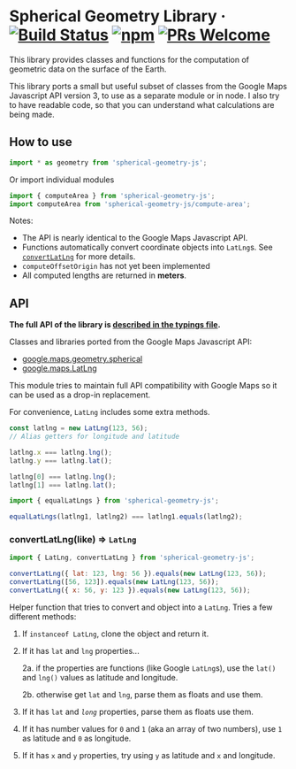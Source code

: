 # Spherical Geometry Library &middot; [![Build Status](https://img.shields.io/travis/com/NotWoods/spherical-geometry-js.svg)](https://travis-ci.com/NotWoods/spherical-geometry-js) [![npm](https://img.shields.io/npm/v/spherical-geometry-js.svg)](https://www.npmjs.com/package/spherical-geometry-js) [![PRs Welcome](https://img.shields.io/badge/PRs-welcome-brightgreen.svg)](http://makeapullrequest.com)

This library provides classes and functions for the computation of geometric
data on the surface of the Earth.

This library ports a small but useful subset of classes from the Google Maps
Javascript API version 3, to use as a separate module or in node. I also try to
have readable code, so that you can understand what calculations are being made.

## How to use

```javascript
import * as geometry from 'spherical-geometry-js';
```

Or import individual modules

```javascript
import { computeArea } from 'spherical-geometry-js';
import computeArea from 'spherical-geometry-js/compute-area';
```

Notes:

-   The API is nearly identical to the Google Maps Javascript API.
-   Functions automatically convert coordinate objects into `LatLng`s. See
    [`convertLatLng`](#convertlatlnglike--latlng) for more details.
-   `computeOffsetOrigin` has not yet been implemented
-   All computed lengths are returned in **meters**.

## API

**The full API of the library is
[described in the typings file](./index.d.ts).**

Classes and libraries ported from the Google Maps Javascript API:

-   [google.maps.geometry.spherical](https://developers.google.com/maps/documentation/javascript/reference/geometry#spherical)
-   [google.maps.LatLng](https://developers.google.com/maps/documentation/javascript/reference/coordinates#LatLng)

This module tries to maintain full API compatibility with Google Maps so it can
be used as a drop-in replacement.

For convenience, `LatLng` includes some extra methods.

```javascript
const latlng = new LatLng(123, 56);
// Alias getters for longitude and latitude

latlng.x === latlng.lng();
latlng.y === latlng.lat();

latlng[0] === latlng.lng();
latlng[1] === latlng.lat();
```

```javascript
import { equalLatLngs } from 'spherical-geometry-js';

equalLatLngs(latlng1, latlng2) === latlng1.equals(latlng2);
```

### convertLatLng(like) ⇒ `LatLng`

```javascript
import { LatLng, convertLatLng } from 'spherical-geometry-js';

convertLatLng({ lat: 123, lng: 56 }).equals(new LatLng(123, 56));
convertLatLng([56, 123]).equals(new LatLng(123, 56));
convertLatLng({ x: 56, y: 123 }).equals(new LatLng(123, 56));
```

Helper function that tries to convert and object into a `LatLng`. Tries a few
different methods:

1. If `instanceof LatLng`, clone the object and return it.
2. If it has `lat` and `lng` properties...

    2a. if the properties are functions (like Google `LatLng`s), use the `lat()`
    and `lng()` values as latitude and longitude.

    2b. otherwise get `lat` and `lng`, parse them as floats and use them.

3. If it has `lat` and _`long`_ properties, parse them as floats use them.
4. If it has number values for `0` and `1` (aka an array of two numbers), use
   `1` as latitude and `0` as longitude.
5. If it has `x` and `y` properties, try using `y` as latitude and `x` and
   longitude.
